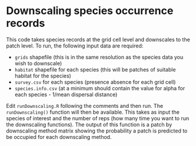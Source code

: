 # Downscaling species occurrence records

This code takes species records at the grid cell level and downscales to the patch level. To run, the following input data are required:
- `grids` shapefile (this is in the same resolution as the species data you wish to downscale)
- `habitat` shapefile for each species (this will be patches of suitable habitat for the species)
- `survey.csv` for each species (presence absence for each grid cell)
- `species.info.csv` (at a minimum should contain the value for alpha for each species - 1/mean dispersal distance)

Edit `runDownscaling.R` following the comments and then run. The `runDownscaling()` function will then be available. This takes as input the species of interest and the number of reps (how many time you want to run the downscaling functions). The output of this function is a patch by downscaling method matrix showing the probability a patch is predicted to be occupied for each downscaling method.  
